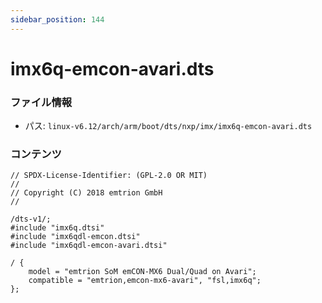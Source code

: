 ```yaml
---
sidebar_position: 144
---
```

# imx6q-emcon-avari.dts

### ファイル情報

- パス: `linux-v6.12/arch/arm/boot/dts/nxp/imx/imx6q-emcon-avari.dts`

### コンテンツ

```dts
// SPDX-License-Identifier: (GPL-2.0 OR MIT)
//
// Copyright (C) 2018 emtrion GmbH
//

/dts-v1/;
#include "imx6q.dtsi"
#include "imx6qdl-emcon.dtsi"
#include "imx6qdl-emcon-avari.dtsi"

/ {
	model = "emtrion SoM emCON-MX6 Dual/Quad on Avari";
	compatible = "emtrion,emcon-mx6-avari", "fsl,imx6q";
};

```
